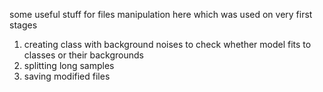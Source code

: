 some useful stuff for files manipulation here
which was used on very first stages
1. creating class with background noises to check whether model fits to classes or their backgrounds
2. splitting long samples 
3. saving modified files